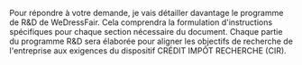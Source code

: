 Pour répondre à votre demande, je vais détailler davantage le programme de R&D de WeDressFair. Cela comprendra la formulation d'instructions spécifiques pour chaque section nécessaire du document. Chaque partie du programme R&D sera élaborée pour aligner les objectifs de recherche de l'entreprise aux exigences du dispositif CRÉDIT IMPÔT RECHERCHE (CIR).